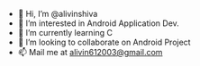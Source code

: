- 👋 Hi, I’m @alivinshiva
- 👀 I’m interested in Android Application Dev.
- 🌱 I’m currently learning C
- 💞️ I’m looking to collaborate on Android Project
- 📫  Mail me at alivin612003@gmail.com
  
<!---
alivinshiva/alivinshiva is a ✨ special ✨ repository because its `README.md` (this file) appears on your GitHub profile.
You can click the Preview link to take a look at your changes.
--->
